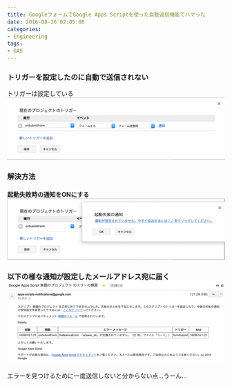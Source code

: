 ```yaml
---
title: GoogleフォームでGoogle Apps Scriptを使った自動返信機能でハマった
date: 2016-08-16 02:05:08
categories:
- Engineering
tags:
- GAS
---
```


### トリガーを設定したのに自動で送信されない

トリガーは設定している[![スクリーンショット 2016-08-16 1.54.09](/assets/images/2016/08/5a17472056a94bf56a489e0d68a3608c-1024x292.png)](/assets/images/2016/08/5a17472056a94bf56a489e0d68a3608c.png)

### 解決方法

#### 起動失敗時の通知をONにする[![スクリーンショット 2016-08-16 1.54.39](/assets/images/2016/08/65ce8a229812285a5c8053b45c502c23-1024x289.png)](/assets/images/2016/08/65ce8a229812285a5c8053b45c502c23.png)

### 以下の様な通知が設定したメールアドレス宛に届く[![スクリーンショット 2016-08-16 2.00.29](/assets/images/2016/08/02c735908eac9a7be07c2305a605c09b-1024x382.png)](/assets/images/2016/08/02c735908eac9a7be07c2305a605c09b.png)

エラーを見つけるために一度送信しないと分からない点...うーん...
